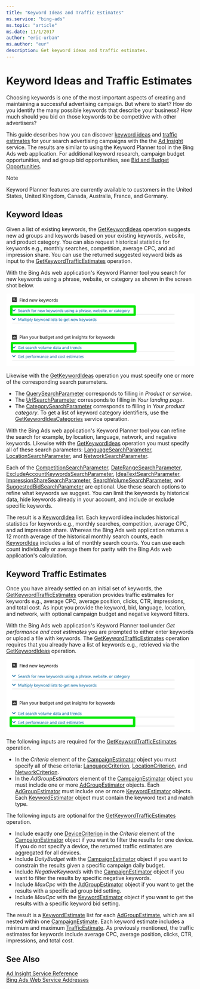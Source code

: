 ```yaml
---
title: "Keyword Ideas and Traffic Estimates"
ms.service: "bing-ads"
ms.topic: "article"
ms.date: 11/1/2017
author: "eric-urban"
ms.author: "eur"
description: Get keyword ideas and traffic estimates.
---
```

# Keyword Ideas and Traffic Estimates
Choosing keywords is one of the most important aspects of creating and maintaining a successful advertising campaign. But where to start? How do you identify the many possible keywords that describe your business? How much should you bid on those keywords to be competitive with other advertisers?

This guide describes how you can discover [keyword ideas](#keywordideas) and [traffic estimates](#keywordtrafficestimates) for your search advertising campaigns with the the [Ad Insight](~/ad-insight-service/ad-insight-service-reference.md) service. The results are similar to using the Keyword Planner tool in the Bing Ads web application. For additional keyword research, campaign budget opportunities, and ad group bid opportunities, see [Bid and Budget Opportunities](../guides/budget-bid-opportunities.md). 

> [!NOTE]
> Keyword Planner features are currently available to customers in the United States, United Kingdom, Canada, Australia, France, and Germany.

## <a name="keywordideas"></a>Keyword Ideas
Given a list of existing keywords, the [GetKeywordIdeas](~/ad-insight-service/getkeywordideas.md) operation suggests new ad groups and keywords based on your existing keywords, website, and product category. You can also request historical statistics for keywords e.g., monthly searches, competition, average CPC, and ad impression share. You can use the returned suggested keyword bids as input to the [GetKeywordTrafficEstimates](~/ad-insight-service/getkeywordtrafficestimates.md) operation.

With the Bing Ads web application's Keyword Planner tool you search for new keywords using a phrase, website, or category as shown in the screen shot below.
 
![GetKeywordIdeas to Keyword Planner UI](../guides/media/getkeywordideas-keyword-planner-ui.png "GetKeywordIdeas to Keyword Planner UI")

Likewise with the [GetKeywordIdeas](~/ad-insight-service/getkeywordideas.md) operation you must specify one or more of the corresponding search parameters.
-  The [QuerySearchParameter](~/ad-insight-service/querysearchparameter.md) corresponds to filling in *Product or service*.
-  The [UrlSearchParameter](~/ad-insight-service/urlsearchparameter.md) corresponds to filling in *Your landing page*.
-  The [CategorySearchParameter](~/ad-insight-service/categorysearchparameter.md) corresponds to filling in *Your product category*. To get a list of keyword category identifiers, use the [GetKeywordIdeaCategories](~/ad-insight-service/getkeywordideacategories.md) service operation.

With the Bing Ads web application's Keyword Planner tool you can refine the search for example, by location, language, network, and negative keywords. Likewise with the [GetKeywordIdeas](~/ad-insight-service/getkeywordideas.md) operation you must specify all of these search parameters: [LanguageSearchParameter](~/ad-insight-service/languagesearchparameter.md), [LocationSearchParameter](~/ad-insight-service/locationsearchparameter.md), and [NetworkSearchParameter](~/ad-insight-service/networksearchparameter.md). 

Each of the [CompetitionSearchParameter](~/ad-insight-service/competitionsearchparameter.md), [DateRangeSearchParameter](~/ad-insight-service/daterangesearchparameter.md), [ExcludeAccountKeywordsSearchParameter](~/ad-insight-service/excludeaccountkeywordssearchparameter.md), [IdeaTextSearchParameter](~/ad-insight-service/ideatextsearchparameter.md), [ImpressionShareSearchParameter](~/ad-insight-service/impressionsharesearchparameter.md), [SearchVolumeSearchParameter](~/ad-insight-service/searchvolumesearchparameter.md), and [SuggestedBidSearchParameter](~/ad-insight-service/suggestedbidsearchparameter.md) are optional. Use these search options to refine what keywords we suggest. You can limit the keywords by historical data, hide keywords already in your account, and include or exclude specific keywords.

The result is a [KeywordIdea](~/ad-insight-service/keywordidea.md) list. Each keyword idea includes historical statistics for keywords e.g., monthly searches, competition, average CPC, and ad impression share. Whereas the Bing Ads web application returns a 12 month average of the historical monthly search counts, each [KeywordIdea](~/ad-insight-service/keywordidea.md) includes a list of monthly search counts. You can use each count individually or average them for parity with the Bing Ads web application's calculation.

## <a name="keywordtrafficestimates"></a>Keyword Traffic Estimates
Once you have already settled on an initial set of keywords, the [GetKeywordTrafficEstimates](~/ad-insight-service/getkeywordtrafficestimates.md) operation provides traffic estimates for keywords e.g., average CPC, average position, clicks, CTR, impressions, and total cost. As input you provide the keyword, bid, language, location, and network, with optional campaign budget and negative keyword filters.

With the Bing Ads web application's Keyword Planner tool under *Get performance and cost estimates* you are prompted to either enter keywords or upload a file with keywords. The [GetKeywordTrafficEstimates](~/ad-insight-service/getkeywordtrafficestimates.md) operation requires that you already have a list of keywords e.g., retrieved via the [GetKeywordIdeas](~/ad-insight-service/getkeywordideas.md) operation. 

![GetKeywordTrafficEstimates to Keyword Planner UI](../guides/media/getkeywordtrafficestimates-keyword-planner-ui.png "GetKeywordTrafficEstimates to Keyword Planner UI")

The following inputs are required for the [GetKeywordTrafficEstimates](~/ad-insight-service/getkeywordtrafficestimates.md) operation.
-  In the *Criteria* element of the [CampaignEstimator](~/ad-insight-service/campaignestimator.md) object you must specify all of these criteria: [LanguageCriterion](~/ad-insight-service/languagecriterion.md), [LocationCriterion](~/ad-insight-service/locationcriterion.md), and [NetworkCriterion](~/ad-insight-service/networkcriterion.md).
- In the *AdGroupEstimators* element of the [CampaignEstimator](~/ad-insight-service/campaignestimator.md) object you must include one or more [AdGroupEstimator](~/ad-insight-service/adgroupestimator.md) objects. Each [AdGroupEstimator](~/ad-insight-service/adgroupestimator.md) must include one or more [KeywordEstimator](~/ad-insight-service/keywordestimator.md) objects. Each [KeywordEstimator](~/ad-insight-service/keywordestimator.md) object must contain the keyword text and match type.

The following inputs are optional for the [GetKeywordTrafficEstimates](~/ad-insight-service/getkeywordtrafficestimates.md) operation.
- Include exactly one [DeviceCriterion](~/ad-insight-service/devicecriterion.md) in the *Criteria* element of the [CampaignEstimator](~/ad-insight-service/campaignestimator.md) object if you want to filter the results for one device. If you do not specify a device, the returned traffic estimates are aggregated for all devices.
- Include *DailyBudget* with the [CampaignEstimator](~/ad-insight-service/campaignestimator.md) object if you want to constrain the results given a specific campaign daily budget.
- Include *NegativeKeywords* with the [CampaignEstimator](~/ad-insight-service/campaignestimator.md) object if you want to filter the results by specific negative keywords.
- Include *MaxCpc* with the [AdGroupEstimator](~/ad-insight-service/adgroupestimator.md) object if you want to get the results with a specific ad group bid setting.
- Include *MaxCpc* with the [KeywordEstimator](~/ad-insight-service/keywordestimator.md) object if you want to get the results with a specific keyword bid setting.

The result is a [KeywordEstimate](~/ad-insight-service/keywordestimate.md) list for each [AdGroupEstimate](~/ad-insight-service/adgroupestimate.md), which are all nested within one [CampaignEstimate](~/ad-insight-service/campaignestimate.md). Each keyword estimate includes a minimum and maximum [TrafficEstimate](~/ad-insight-service/trafficestimate.md). As previously mentioned, the traffic estimates for keywords include average CPC, average position, clicks, CTR, impressions, and total cost.

## See Also
[Ad Insight Service Reference](~/ad-insight-service/ad-insight-service-reference.md)  
[Bing Ads Web Service Addresses](../guides/web-service-addresses.md)  
